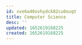 ```yaml
---
id: xve6a40ovhydck82cu0ouqt
title: Computer Science
desc: ''
updated: 1652619168225
created: 1652619168225
---
```


